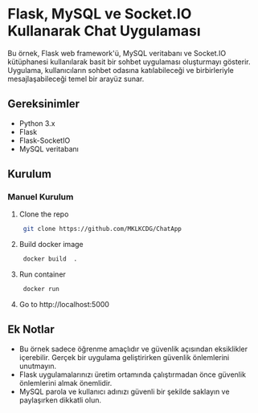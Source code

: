 # Flask, MySQL ve Socket.IO Kullanarak Chat Uygulaması
Bu örnek, Flask web framework'ü, MySQL veritabanı ve Socket.IO kütüphanesi kullanılarak basit bir sohbet uygulaması oluşturmayı gösterir. 
Uygulama, kullanıcıların sohbet odasına katılabileceği ve birbirleriyle mesajlaşabileceği temel bir arayüz sunar.


## Gereksinimler

* Python 3.x
* Flask
* Flask-SocketIO
* MySQL veritabanı


## Kurulum

### Manuel Kurulum

1. Clone the repo
   ```sh
    git clone https://github.com/MKLKCDG/ChatApp
   ```
2. Build docker image
   ```sh
    docker build  .
   ```
3. Run container
   ```sh
    docker run 
   ```
4. Go to http://localhost:5000


## Ek Notlar

* Bu örnek sadece öğrenme amaçlıdır ve güvenlik açısından eksiklikler içerebilir. Gerçek bir uygulama geliştirirken güvenlik önlemlerini unutmayın.
* Flask uygulamalarınızı üretim ortamında çalıştırmadan önce güvenlik önlemlerini almak önemlidir.
* MySQL parola ve kullanıcı adınızı güvenli bir şekilde saklayın ve paylaşırken dikkatli olun.